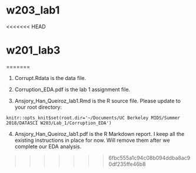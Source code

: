 # w203_lab1
<<<<<<< HEAD
# w201_lab3
=======

1. Corrupt.Rdata is the data file.

2. Corruption_EDA.pdf is the lab 1 assignment file.

3. Ansjory_Han_Queiroz_lab1.Rmd is the R source file. Please update to your root directory:

```{r setup, include=FALSE}
knitr::opts_knit$set(root.dir='~/Documents/UC Berkeley MIDS/Summer 2018/DATASCI W203/Lab_1/Corruption_EDA')
```

4. Ansjory_Han_Queiroz_lab1.pdf is the R Markdown report. I keep all the existing instructions in place for now. Will remove them after we complete our EDA analysis.
>>>>>>> 6fbc555a1c94c08b094ddba8ac90df235ffe46b8
